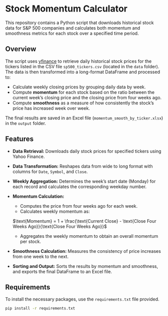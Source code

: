 # Stock Momentum Calculator

This repository contains a Python script that downloads historical stock data for S&P 500 companies and calculates both momentum and smoothness metrics for each stock over a specified time period.

## Overview

The script uses [yfinance](https://pypi.org/project/yfinance/) to retrieve daily historical stock prices for the tickers listed in the CSV file `sp500_tickers.csv` (located in the `data` folder). The data is then transformed into a long-format DataFrame and processed to:

- Calculate weekly closing prices by grouping daily data by week.
- Compute **momentum** for each stock based on the ratio between the current week’s closing price and the closing price from four weeks ago.
- Compute **smoothness** as a measure of how consistently the stock’s price has increased week over week.

The final results are saved in an Excel file (`momentum_smooth_by_ticker.xlsx`) in the `output` folder.

## Features

- **Data Retrieval:** Downloads daily stock prices for specified tickers using Yahoo Finance.
- **Data Transformation:** Reshapes data from wide to long format with columns for `Date`, `Symbol`, and `Close`.
- **Weekly Aggregation:** Determines the week’s start date (Monday) for each record and calculates the corresponding weekday number.
- **Momentum Calculation:** 
  - Computes the price from four weeks ago for each week.
  - Calculates weekly momentum as: 

  $\text{Momentum} = 1 + \frac{\text{Current Close} - \text{Close Four Weeks Ago}}{\text{Close Four Weeks Ago}}$
  
  - Aggregates the weekly momentum to obtain an overall momentum per stock.
- **Smoothness Calculation:** Measures the consistency of price increases from one week to the next.
- **Sorting and Output:** Sorts the results by momentum and smoothness, and exports the final DataFrame to an Excel file.

## Requirements

To install the necessary packages, use the `requirements.txt` file provided.

```bash
pip install -r requirements.txt
```